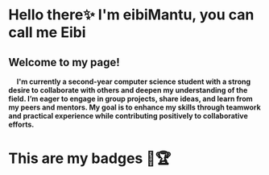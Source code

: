 </head>
<body>
    <h1>Hello there✨ I'm eibiMantu, you can call me Eibi</h1>
</body>
<h2>Welcome to my page!  </h2>
<b>
<p> &nbsp;&nbsp; &nbsp;  I'm currently a second-year computer science student with a strong desire to collaborate with others and deepen my understanding of the field. I&rsquo;m eager to engage in group projects, share ideas, and learn from my peers and mentors. My goal is to enhance my skills through teamwork and practical experience while contributing positively to collaborative efforts.</p>
<b>
    <h1> This are my badges 🔎🏆</h1>
</b>
